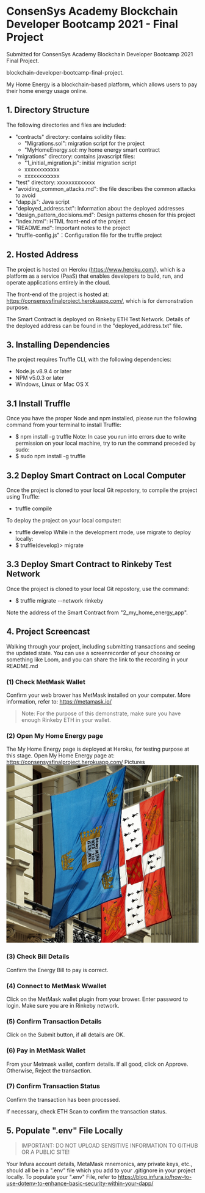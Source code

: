 # ConsenSys Academy Blockchain Developer Bootcamp 2021 - Final Project

Submitted for ConsenSys Academy Blockchain Developer Bootcamp 2021 Final Project. 

blockchain-developer-bootcamp-final-project. 

My Home Energy is a blockchain-based platform, which allows users to pay their home energy usage online.

## 1. Directory Structure
The following directories and files are included: 
- "contracts" directory: contains solidity files: 
   - "Migrations.sol": migration script for the project
   - "MyHomeEnergy.sol: my home energy smart contract
- "migrations" directory: contains javascript files: 
   - "1_initial_migration.js": initial migration script
   - xxxxxxxxxxxx
   - xxxxxxxxxxxx
- "test" directory: xxxxxxxxxxxxx
- "avoiding_common_attacks.md": the file describes the common attacks to avoid
- "dapp.js": Java script 
- "deployed_address.txt": Information about the deployed addresses
- "design_pattern_decisions.md": Design patterns chosen for this project
- "index.html": HTML front-end of the project
- "README.md": Important notes to the project
- “truffle-config.js”：Configuration file for the truffle project
 
## 2. Hosted Address
The project is hosted on Heroku (https://www.heroku.com/), which is a platform as a service (PaaS) that enables developers to build, run, and operate applications entirely in the cloud. 

The front-end of the project is hosted at: https://consensysfinalproject.herokuapp.com/, which is for demonstration purpose.

The Smart Contract is deployed on Rinkeby ETH Test Network. Details of the deployed address can be found in the "deployed_address.txt" file.

## 3. Installing Dependencies 

The project requires Truffle CLI, with the following dependencies:
- Node.js v8.9.4 or later
- NPM v5.0.3 or later
- Windows, Linux or Mac OS X

## 3.1 Install Truffle 

Once you have the proper Node and npm installed, please run the following command from your terminal to install Truffle:
- $ npm install -g truffle
Note: In case you run into errors due to write permission on your local machine, try to run the command preceded by sudo:
- $ sudo npm install -g truffle

## 3.2 Deploy Smart Contract on Local Computer

Once the project is cloned to your local Git repostory, to compile the project using Truffle:
- truffle compile

To deploy the project on your local computer:
- truffle develop
While in the development mode, use migrate to deploy locally:
- $ truffle(develop)> migrate


## 3.3 Deploy Smart Contract to Rinkeby Test Network

Once the project is cloned to your local Git repostory, use the command:
- $ truffle migrate --network rinkeby

Note the address of the Smart Contract from "2_my_home_energy_app".

## 4. Project Screencast
Walking through your project, including submitting transactions and seeing the updated state. You can use a screenrecorder of your choosing or something like Loom, and you can share the link to the recording in your README.md

### (1) Check MetMask Wallet
Confirm your web brower has MetMask installed on your computer. More information, refer to: https://metamask.io/

> Note: For the purpose of this demonstrate, make sure you have enough Rinkeby ETH in your wallet.

### (2) Open My Home Energy page
The My Home Energy page is deployed at Heroku, for testing purpose at this stage. 
Open My Home Energy page at: https://consensysfinalproject.herokuapp.com/
Pictures ![Test picture](/screens/Test.jpg)

### (3) Check Bill Details
Confirm the Energy Bill to pay is correct.  

### (4) Connect to MetMask Wwallet
Click on the MetMask wallet plugin from your brower. Enter password to login. Make sure you are in Rinkeby network.

### (5) Confirm Transaction Details 
Click on the Submit button, if all details are OK.  

### (6) Pay in MetMask Wallet
From your Metmask wallet, confirm details. If all good, click on Approve. Otherwise,  Reject the transaction. 

### (7) Confirm Transaction Status
Confirm the transaction has been processed. 

If necessary, check ETH Scan to confirm the transaction status. 

## 5. Populate ".env" File Locally
> IMPORTANT: DO NOT UPLOAD SENSITIVE INFORMATION TO GITHUB OR A PUBLIC SITE! 

Your Infura account details, MetaMask mnemonics, any private keys, etc., should all be in a ".env" file which you add to your .gitignore in your project locally. To populate your ".env" File, refer to https://blog.infura.io/how-to-use-dotenv-to-enhance-basic-security-within-your-dapp/

